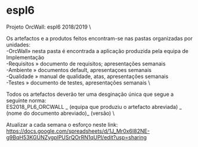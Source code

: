 # espl6
Projeto OrcWall: espl6 2018/2019 \

Os artefactos e a produtos feitos encontram-se nas pastas organizadas por unidades: \
  -OrcWall» nesta pasta é encontrada a aplicação produzida pela equipa de Implementação \
  -Requisitos » documento de requisitos; apresentações semanais \
  -Ambiente » documentos default, apresentaçoes semanais \
  -Qualidade » manual de qualidade, atas, apresentações semanais \
  -Testes » documento de testes, apresentações semanais \
  
Todos os artefactos deverão ter uma desginação única que segue a seguinte norma: \
ES2018_PL6_ORCWALL _ (equipa que produziu o artefacto abreviada) _ (nome do documento abreviado)_ (versão) \

Atualizar a cada semana o esforço neste link:
https://docs.google.com/spreadsheets/d/1J_Mr0x6I82NE-g9BqH53KGUNZygplPUSrQOrRN1qUPI/edit?usp=sharing

